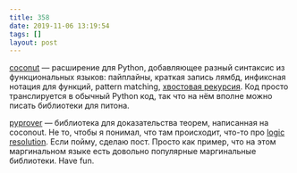 ```yaml
---
title: 358
date: 2019-11-06 13:19:54
tags: []
layout: post
---
```


[coconut](http://coconut-lang.org/) — расширение для Python, добавляющее разный синтаксис из функциональных языков: пайплайны, краткая запись лямбд, инфиксная нотация для функций, pattern matching, [хвостовая рекурсия](https://t.me/itgram_channel/231). Код просто транслируется в обычный Python код, так что на нём вполне можно писать библиотеки для питона.

[pyprover](https://github.com/evhub/pyprover) — библиотека для доказательства теорем, написанная на coconout. Не то, чтобы я понимал, что там происходит, что-то про [logic resolution](https://en.wikipedia.org/wiki/Resolution_(logic)). Если пойму, сделаю пост. Просто как пример, что на этом маргинальном языке есть довольно популярные маргинальные библиотеки. Have fun.
